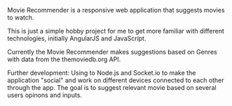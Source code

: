 Movie Recommender is a responsive web application that suggests movies to watch.

This is just a simple hobby project for me to get more familiar with different technologies, initially AngularJS and JavaScript.

Currently the Movie Recommender makes suggestions based on Genres with data from the themoviedb.org API.

Further development: Using to Node.js and Socket.io to make the application "social" and work on different devices connected to each other through the app. The goal is to suggest relevant movie based on several users opinons and inputs.
